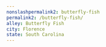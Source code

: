 ```yaml
---
﻿nonslashpermalink2: butterfly-fish
permalink2: /butterfly-fish/
alley: Butterfly Fish
city: Florence
state: South Carolina
---
```

